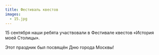 ```yaml
---
title: Фестиваль квестов
images:
  - 15.jpg
---
```


15 сентября наши ребята участвовали в Фестивале квестов «История моей Столицы».

<!--more-->
Этот праздник был посвящён Дню города Москвы!
